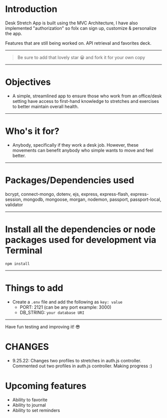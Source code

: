 # Introduction 

Desk Stretch App is built using the MVC Architecture, I have also implemented "authorization" so folx can sign up, customize & personalize the app.

Features that are still being worked on. API retrieval and favorites deck.

---

> Be sure to add that lovely star 😀 and fork it for your own copy

---

# Objectives 

- A simple, streamlined app to ensure those who work from an office/desk setting have access to first-hand knowledge to stretches and exercises to better maintain overall health.

---

# Who's it for?

- Anybody, specifically if they work a desk job. However, these movements can benefit anybody who simple wants to move and feel better. 

---

# Packages/Dependencies used 

bcrypt, connect-mongo, dotenv, ejs, express, express-flash, express-session, mongodb, mongoose, morgan, nodemon, passport, passport-local, validator

---

# Install all the dependencies or node packages used for development via Terminal

`npm install` 

---

# Things to add

- Create a `.env` file and add the following as `key: value` 
  - PORT: 2121 (can be any port example: 3000) 
  - DB_STRING: `your database URI` 
 ---
 
 Have fun testing and improving it! 😎


 # CHANGES

- 9.25.22: Changes two profiles to stretches in auth.js controller. 
            Commented out two profiles in auth.js controller. 
            Making progress :)

# Upcoming features
 - Ability to favorite
 - Ability to journal 
 - Ability to set reminders 
